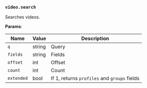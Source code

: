 ### `video.search`

Searches videos.

**Params**:

|Name|Value|Description|
|--|--|--|
|`q`|string|Query|
|`fields`|string|Fields|
|`offset`|int|Offset|
|`count`|int|Count|
|`extended`|bool|If 1, returns `profiles` and `groups` fields|
